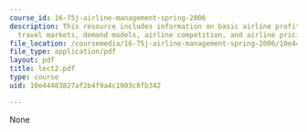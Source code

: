 ```yaml
---
course_id: 16-75j-airline-management-spring-2006
description: This resource includes information on basic airline profit model, air
  travel markets, demand models, airline competition, and airline pricing practices.
file_location: /coursemedia/16-75j-airline-management-spring-2006/10e44483827af2b4f9a4c1903c8fb342_lect2.pdf
file_type: application/pdf
layout: pdf
title: lect2.pdf
type: course
uid: 10e44483827af2b4f9a4c1903c8fb342

---
```

None